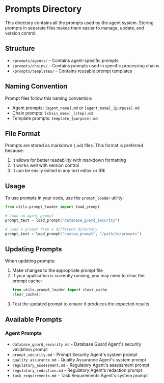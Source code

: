 # Prompts Directory

This directory contains all the prompts used by the agent system. Storing prompts in separate files makes them easier to manage, update, and version control.

## Structure

- `/prompts/agents/` - Contains agent-specific prompts
- `/prompts/chains/` - Contains prompts used in specific processing chains
- `/prompts/templates/` - Contains reusable prompt templates

## Naming Convention

Prompt files follow this naming convention:
- Agent prompts: `[agent_name].md` or `[agent_name]_[purpose].md`
- Chain prompts: `[chain_name]_[step].md`
- Template prompts: `template_[purpose].md`

## File Format

Prompts are stored as markdown (`.md`) files. This format is preferred because:
1. It allows for better readability with markdown formatting
2. It works well with version control
3. It can be easily edited in any text editor or IDE

## Usage

To use prompts in your code, use the `prompt_loader` utility:

```python
from utils.prompt_loader import load_prompt

# Load an agent prompt
prompt_text = load_prompt("database_guard_security")

# Load a prompt from a different directory
prompt_text = load_prompt("custom_prompt", "/path/to/prompts")
```

## Updating Prompts

When updating prompts:
1. Make changes to the appropriate prompt file
2. If your application is currently running, you may need to clear the prompt cache:
   ```python
   from utils.prompt_loader import clear_cache
   clear_cache()
   ```
3. Test the updated prompt to ensure it produces the expected results

## Available Prompts

### Agent Prompts

- `database_guard_security.md` - Database Guard Agent's security validation prompt
- `prompt_security.md` - Prompt Security Agent's system prompt
- `quality_assurance.md` - Quality Assurance Agent's system prompt
- `regulatory_assessment.md` - Regulatory Agent's assessment prompt
- `regulatory_redaction.md` - Regulatory Agent's redaction prompt
- `task_requirements.md` - Task Requirements Agent's system prompt 